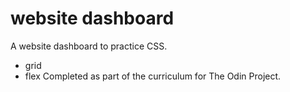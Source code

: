 # website dashboard
A website dashboard to practice CSS. 
- grid 
- flex
Completed as part of the curriculum for The Odin Project.
